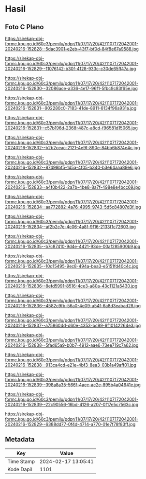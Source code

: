 # Hasil

## Foto C Plano

https://sirekap-obj-formc.kpu.go.id/60c3/pemilu/pdpr/11/07/17/20/42/1107172042001-20240216-152828--5dac3901-e2eb-43f7-bf0d-84f8e67a9588.jpg

https://sirekap-obj-formc.kpu.go.id/60c3/pemilu/pdpr/11/07/17/20/42/1107172042001-20240216-152829--11076142-b30f-4128-933c-c30de65ff47a.jpg

https://sirekap-obj-formc.kpu.go.id/60c3/pemilu/pdpr/11/07/17/20/42/1107172042001-20240216-152830--32086ace-a336-4e17-96f1-5fbc9c83f65e.jpg

https://sirekap-obj-formc.kpu.go.id/60c3/pemilu/pdpr/11/07/17/20/42/1107172042001-20240216-152831--902280c0-7183-41de-8911-6134f96a931a.jpg

https://sirekap-obj-formc.kpu.go.id/60c3/pemilu/pdpr/11/07/17/20/42/1107172042001-20240216-152831--c57b196d-2368-487c-a8cd-f96581d15065.jpg

https://sirekap-obj-formc.kpu.go.id/60c3/pemilu/pdpr/11/07/17/20/42/1107172042001-20240216-152832--b2b2ceac-2121-4e9f-890e-84bb6b874e4c.jpg

https://sirekap-obj-formc.kpu.go.id/60c3/pemilu/pdpr/11/07/17/20/42/1107172042001-20240216-152832--87498bf5-1d5a-4f05-b340-b3e64aaa89e6.jpg

https://sirekap-obj-formc.kpu.go.id/60c3/pemilu/pdpr/11/07/17/20/42/1107172042001-20240216-152833--a4f0b422-2a7b-4be8-8a7f-498e8e4bcc69.jpg

https://sirekap-obj-formc.kpu.go.id/60c3/pemilu/pdpr/11/07/17/20/42/1107172042001-20240216-152834--aa772882-4a76-4995-9743-5d5c84807d3f.jpg

https://sirekap-obj-formc.kpu.go.id/60c3/pemilu/pdpr/11/07/17/20/42/1107172042001-20240216-152834--af2b2c7e-4c06-4a8f-9f16-2133f1c72603.jpg

https://sirekap-obj-formc.kpu.go.id/60c3/pemilu/pdpr/11/07/17/20/42/1107172042001-20240216-152835--b7c87410-9d4e-4421-93de-00af285900b9.jpg

https://sirekap-obj-formc.kpu.go.id/60c3/pemilu/pdpr/11/07/17/20/42/1107172042001-20240216-152835--10d15495-9ec8-494a-bea3-e5151fd40c4c.jpg

https://sirekap-obj-formc.kpu.go.id/60c3/pemilu/pdpr/11/07/17/20/42/1107172042001-20240216-152836--8efd5991-8516-4ce3-a80a-43c1121a5430.jpg

https://sirekap-obj-formc.kpu.go.id/60c3/pemilu/pdpr/11/07/17/20/42/1107172042001-20240216-152836--4582c9fb-56a0-4e09-a54f-6a8d3eabad28.jpg

https://sirekap-obj-formc.kpu.go.id/60c3/pemilu/pdpr/11/07/17/20/42/1107172042001-20240216-152837--a758604d-d60e-4353-bc99-9f10142264e3.jpg

https://sirekap-obj-formc.kpu.go.id/60c3/pemilu/pdpr/11/07/17/20/42/1107172042001-20240216-152838--5fad65a9-b0b7-4912-aae6-73ee719c7a62.jpg

https://sirekap-obj-formc.kpu.go.id/60c3/pemilu/pdpr/11/07/17/20/42/1107172042001-20240216-152838--913ca4cd-e21e-4bf3-8ea3-03b1a49aff01.jpg

https://sirekap-obj-formc.kpu.go.id/60c3/pemilu/pdpr/11/07/17/20/42/1107172042001-20240216-152839--398a8a35-566f-4aec-ac2e-895b4a04641e.jpg

https://sirekap-obj-formc.kpu.go.id/60c3/pemilu/pdpr/11/07/17/20/42/1107172042001-20240216-152839--22c90556-16bd-4126-a207-0f17e5c7563c.jpg

https://sirekap-obj-formc.kpu.go.id/60c3/pemilu/pdpr/11/07/17/20/42/1107172042001-20240216-152829--6388dd77-0f4d-4714-a770-01e7f78f83ff.jpg


## Metadata

| Key        | Value               |
| ---------- | ------------------- |
| Time Stamp | 2024-02-17 13:05:41 |
| Kode Dapil | 1101                |



